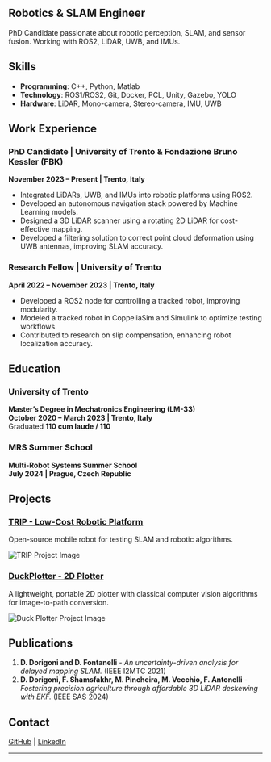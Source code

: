 ## Robotics & SLAM Engineer

PhD Candidate passionate about robotic perception, SLAM, and sensor fusion. Working with ROS2, LiDAR, UWB, and IMUs.
## Skills

- **Programming**: C++, Python, Matlab
- **Technology**: ROS1/ROS2, Git, Docker, PCL, Unity, Gazebo, YOLO
- **Hardware**: LiDAR, Mono-camera, Stereo-camera, IMU, UWB

## Work Experience

### PhD Candidate | University of Trento & Fondazione Bruno Kessler (FBK)
**November 2023 – Present | Trento, Italy**
- Integrated LiDARs, UWB, and IMUs into robotic platforms using ROS2.
- Developed an autonomous navigation stack powered by Machine Learning models.
- Designed a 3D LiDAR scanner using a rotating 2D LiDAR for cost-effective mapping.
- Developed a filtering solution to correct point cloud deformation using UWB antennas, improving SLAM accuracy.

### Research Fellow | University of Trento
**April 2022 – November 2023 | Trento, Italy**
- Developed a ROS2 node for controlling a tracked robot, improving modularity.
- Modeled a tracked robot in CoppeliaSim and Simulink to optimize testing workflows.
- Contributed to research on slip compensation, enhancing robot localization accuracy.

## Education

### University of Trento
**Master’s Degree in Mechatronics Engineering (LM-33)**  
**October 2020 – March 2023 | Trento, Italy**  
Graduated **110 cum laude / 110**

### MRS Summer School
**Multi-Robot Systems Summer School**  
**July 2024 | Prague, Czech Republic**

## Projects

### [TRIP - Low-Cost Robotic Platform](https://github.com/DavDori/TRIP-Tracked-Robot)
Open-source mobile robot for testing SLAM and robotic algorithms.

<img src="https://github.com/DavDori/TRIP-Tracked-Robot/blob/main/Imgs/trip_teleop.gif" alt="TRIP Project Image">

### [DuckPlotter - 2D Plotter](https://github.com/davidezanella/DuckPlotter)
A lightweight, portable 2D plotter with classical computer vision algorithms for image-to-path conversion.

<img src="https://github.com/davidezanella/DuckPlotter/blob/master/duckplotter.jpg" alt="Duck Plotter Project Image">

## Publications

1. **D. Dorigoni and D. Fontanelli** - *An uncertainty-driven analysis for delayed mapping SLAM.* (IEEE I2MTC 2021)
2. **D. Dorigoni, F. Shamsfakhr, M. Pincheira, M. Vecchio, F. Antonelli** - *Fostering precision agriculture through affordable 3D LiDAR deskewing with EKF.* (IEEE SAS 2024)

## Contact

[GitHub](https://github.com/DavDori) | [LinkedIn](https://www.linkedin.com/in/davide-dorigoni-a3385b207)

---
